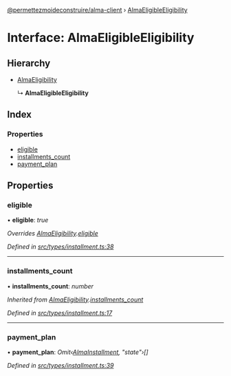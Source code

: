 [@permettezmoideconstruire/alma-client](../globals.md) › [AlmaEligibleEligibility](almaeligibleeligibility.md)

# Interface: AlmaEligibleEligibility

## Hierarchy

* [AlmaEligibility](almaeligibility.md)

  ↳ **AlmaEligibleEligibility**

## Index

### Properties

* [eligible](almaeligibleeligibility.md#eligible)
* [installments_count](almaeligibleeligibility.md#installments_count)
* [payment_plan](almaeligibleeligibility.md#payment_plan)

## Properties

###  eligible

• **eligible**: *true*

*Overrides [AlmaEligibility](almaeligibility.md).[eligible](almaeligibility.md#eligible)*

*Defined in [src/types/installment.ts:38](https://github.com/permettez-moi-de-construire/alma-client/blob/b80dcbf/src/types/installment.ts#L38)*

___

###  installments_count

• **installments_count**: *number*

*Inherited from [AlmaEligibility](almaeligibility.md).[installments_count](almaeligibility.md#installments_count)*

*Defined in [src/types/installment.ts:17](https://github.com/permettez-moi-de-construire/alma-client/blob/b80dcbf/src/types/installment.ts#L17)*

___

###  payment_plan

• **payment_plan**: *Omit‹[AlmaInstallment](almainstallment.md), "state"›[]*

*Defined in [src/types/installment.ts:39](https://github.com/permettez-moi-de-construire/alma-client/blob/b80dcbf/src/types/installment.ts#L39)*
